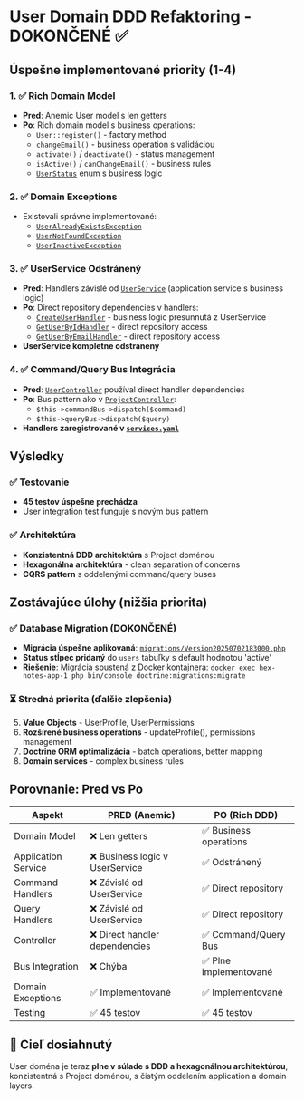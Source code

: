 # User Domain DDD Refaktoring - DOKONČENÉ ✅

## Úspešne implementované priority (1-4)

### 1. ✅ Rich Domain Model 
- **Pred**: Anemic User model s len getters
- **Po**: Rich domain model s business operations:
  - `User::register()` - factory method
  - `changeEmail()` - business operation s validáciou
  - `activate()` / `deactivate()` - status management
  - `isActive()` / `canChangeEmail()` - business rules
  - [`UserStatus`](../src/User/Domain/ValueObject/UserStatus.php) enum s business logic

### 2. ✅ Domain Exceptions
- Existovali správne implementované:
  - [`UserAlreadyExistsException`](../src/User/Domain/Exception/UserAlreadyExistsException.php)
  - [`UserNotFoundException`](../src/User/Domain/Exception/UserNotFoundException.php) 
  - [`UserInactiveException`](../src/User/Domain/Exception/UserInactiveException.php)

### 3. ✅ UserService Odstránený
- **Pred**: Handlers závislé od [`UserService`](../src/User/Application/UserService.php) (application service s business logic)
- **Po**: Direct repository dependencies v handlers:
  - [`CreateUserHandler`](../src/User/Application/Command/CreateUserHandler.php) - business logic presunnutá z UserService
  - [`GetUserByIdHandler`](../src/User/Application/Query/GetUserByIdHandler.php) - direct repository access
  - [`GetUserByEmailHandler`](../src/User/Application/Query/GetUserByEmailHandler.php) - direct repository access
- **UserService kompletne odstránený**

### 4. ✅ Command/Query Bus Integrácia
- **Pred**: [`UserController`](../src/Infrastructure/Http/Controller/UserController.php) používal direct handler dependencies
- **Po**: Bus pattern ako v [`ProjectController`](../src/Infrastructure/Http/Controller/ProjectController.php):
  - `$this->commandBus->dispatch($command)`
  - `$this->queryBus->dispatch($query)`
- **Handlers zaregistrované v [`services.yaml`](../config/services.yaml:49)**

## Výsledky

### ✅ Testovanie
- **45 testov úspešne prechádza**
- User integration test funguje s novým bus pattern

### ✅ Architektúra
- **Konzistentná DDD architektúra** s Project doménou
- **Hexagonálna architektúra** - clean separation of concerns
- **CQRS pattern** s oddelenými command/query buses

## Zostávajúce úlohy (nižšia priorita)

### ✅ Database Migration (DOKONČENÉ)
- **Migrácia úspešne aplikovaná**: [`migrations/Version20250702183000.php`](../migrations/Version20250702183000.php)
- **Status stĺpec pridaný** do `users` tabuľky s default hodnotou 'active'
- **Riešenie**: Migrácia spustená z Docker kontajnera: `docker exec hex-notes-app-1 php bin/console doctrine:migrations:migrate`

### ⏳ Stredná priorita (ďalšie zlepšenia)
5. **Value Objects** - UserProfile, UserPermissions
6. **Rozšírené business operations** - updateProfile(), permissions management
7. **Doctrine ORM optimalizácia** - batch operations, better mapping
8. **Domain services** - complex business rules

## Porovnanie: Pred vs Po

| Aspekt | PRED (Anemic) | PO (Rich DDD) |
|--------|---------------|---------------|
| Domain Model | ❌ Len getters | ✅ Business operations |
| Application Service | ❌ Business logic v UserService | ✅ Odstránený |
| Command Handlers | ❌ Závislé od UserService | ✅ Direct repository |
| Query Handlers | ❌ Závislé od UserService | ✅ Direct repository |
| Controller | ❌ Direct handler dependencies | ✅ Command/Query Bus |
| Bus Integration | ❌ Chýba | ✅ Plne implementované |
| Domain Exceptions | ✅ Implementované | ✅ Implementované |
| Testing | ✅ 45 testov | ✅ 45 testov |

## 🎯 Cieľ dosiahnutý

User doména je teraz **plne v súlade s DDD a hexagonálnou architektúrou**, konzistentná s Project doménou, s čistým oddelením application a domain layers.